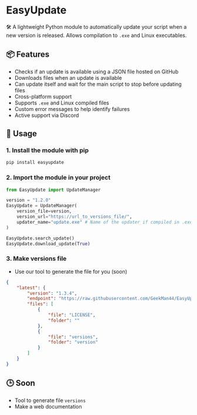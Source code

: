 # EasyUpdate

🛠️ A lightweight Python module to automatically update your script when a new version is released. Allows compilation to `.exe` and Linux executables.

## 📦 Features

- Checks if an update is available using a JSON file hosted on GitHub
- Downloads files when an update is available
- Can update itself and wait for the main script to stop before updating files
- Cross-platform support
- Supports `.exe` and Linux compiled files
- Custom error messages to help identify failures
- Active support via Discord

## 🚀 Usage

### 1. Install the module with pip

```bash
pip install easyupdate
```
### 2. Import the module in your project

```py
from EasyUpdate import UpdateManager

version = "1.2.0"
EasyUpdate = UpdateManager(
    version_file=version,
    version_url="https://url_to_versions_file/",
    updater_name="update.exe" # Name of the updater if compiled in .exe or linux executable
)

EasyUpdate.search_update()
EasyUpdate.download_update(True)
```

### 3. Make versions file

- Use our tool to generate the file for you (soon)

```json
{
    "latest": {
        "version": "1.3.4",
        "endpoint": "https://raw.githubusercontent.com/GeekMan44/EasyUpdate/refs/heads/main/",
        "files": [
            {
                "file": "LICENSE",
                "folder": ""
            },
            {
                "file": "versions",
                "folder": "version"
            }
        ]
    }
}
```

## 🕒 Soon

- Tool to generate file `versions`
- Make a web documentation
